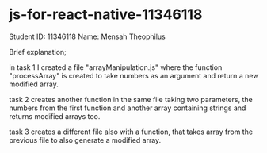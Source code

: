# js-for-react-native-11346118

Student ID: 11346118
Name: Mensah Theophilus
 
 Brief explanation;
 
 in task 1 I created a file "arrayManipulation.js" where the function 
 "processArray" is created to take numbers as an argument 
 and return a new modified array. 
 
 task 2 creates another function in the same file taking two parameters, 
 the numbers from the first function and another array containing strings 
 and returns modified arrays too.
 
 task 3 creates a different file also with a function,
 that takes array from the previous file to also generate a modified array. 